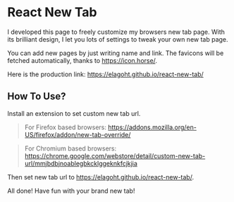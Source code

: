 # React New Tab

I developed this page to freely customize my browsers new tab page. With its brilliant design, I let you lots of settings to tweak your own new tab page.

You can add new pages by just writing name and link. The favicons will be fetched automatically, thanks to <https://icon.horse/>.

Here is the production link: <https://elagoht.github.io/react-new-tab/>

## How To Use?

Install an extension to set custom new tab url.

> For Firefox based browsers:
> <https://addons.mozilla.org/en-US/firefox/addon/new-tab-override/>

> For Chromium based browsers:
> <https://chrome.google.com/webstore/detail/custom-new-tab-url/mmjbdbjnoablegbkcklggeknkfcjkjia>

Then set new tab url to <https://elagoht.github.io/react-new-tab/>.

All done! Have fun with your brand new tab!
